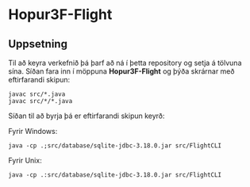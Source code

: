 # Hopur3F-Flight

## Uppsetning
Til að keyra verkefnið þá þarf að ná í þetta repository og setja á tölvuna sína. Síðan fara inn í möppuna **Hopur3F-Flight** og þýða skrárnar með eftirfarandi skipun:

```
javac src/*.java
javac src/*/*.java
```

Síðan til að byrja þá er eftirfarandi skipun keyrð:

Fyrir Windows:

```
java -cp .;src/database/sqlite-jdbc-3.18.0.jar src/FlightCLI
```

Fyrir Unix:

```
java -cp .:src/database/sqlite-jdbc-3.18.0.jar src/FlightCLI
```
